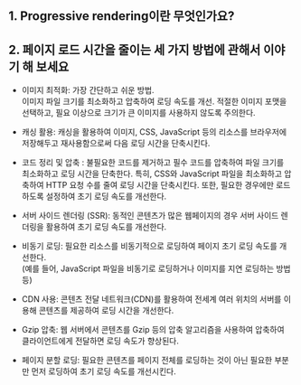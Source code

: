 ## 1. Progressive rendering이란 무엇인가요?

## 2. 페이지 로드 시간을 줄이는 세 가지 방법에 관해서 이야기 해 보세요

- 이미지 최적화: 가장 간단하고 쉬운 방법. <br/>
  이미지 파일 크기를 최소화하고 압축하여 로딩 속도를 개선. 적절한 이미지 포맷을 선택하고, 필요 이상으로 크기가 큰 이미지를 사용하지 않도록 주의한다.

- 캐싱 활용: 캐싱을 활용하여 이미지, CSS, JavaScript 등의 리소스를 브라우저에 저장해두고 재사용함으로써 다음 로딩 시간을 단축시킨다.

- 코드 정리 및 압축 : 불필요한 코드를 제거하고 필수 코드를 압축하여 파일 크기를 최소화하고 로딩 시간을 단축한다. 특히, CSS와 JavaScript 파일을 최소화하고 압축하여 HTTP 요청 수를 줄여 로딩 시간을 단축시킨다. 또한, 필요한 경우에만 로드하도록 설정하여 초기 로딩 속도를 개선한다.

- 서버 사이드 렌더링 (SSR): 동적인 콘텐츠가 많은 웹페이지의 경우 서버 사이드 렌더링을 활용하여 초기 로딩 속도를 개선한다.

- 비동기 로딩: 필요한 리소스를 비동기적으로 로딩하여 페이지 초기 로딩 속도를 개선한다. <br/>
  (예를 들어, JavaScript 파일을 비동기로 로딩하거나 이미지를 지연 로딩하는 방법 등)

- CDN 사용: 콘텐츠 전달 네트워크(CDN)를 활용하여 전세계 여러 위치의 서버를 이용해 콘텐츠를 제공하여 로딩 시간을 개선한다.

- Gzip 압축: 웹 서버에서 콘텐츠를 Gzip 등의 압축 알고리즘을 사용하여 압축하여 클라이언트에게 전달하면 로딩 속도가 향상된다.

- 페이지 분할 로딩: 필요한 콘텐츠를 페이지 전체를 로딩하는 것이 아닌 필요한 부분만 먼저 로딩하여 초기 로딩 속도를 개선시킨다.
